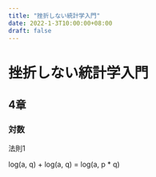 ```yaml
---
title: "挫折しない統計学入門"
date: 2022-1-3T10:00:00+08:00
draft: false
---
```

# 挫折しない統計学入門



## 4章



### 対数



法則1



log(a, q) + log(a, q) = log(a, p * q)




